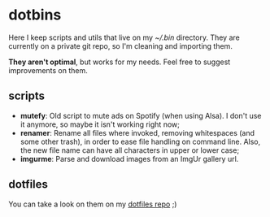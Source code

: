 dotbins
=======

Here I keep scripts and utils that live on my *~/.bin* directory. They are currently on a private git repo, so I'm cleaning and importing them.

**They aren't optimal**, but works for my needs. Feel free to suggest improvements on them.

scripts
--------
* **mutefy**: Old script to mute ads on Spotify (when using Alsa). I don't use it anymore, so maybe it isn't working right now;
* **renamer**: Rename all files where invoked, removing whitespaces (and some other trash), in order to ease file handling on command line. Also, the new file name can have all characters in upper or lower case;
* **imgurme**: Parse and download images from an ImgUr gallery url.

dotfiles
--------
You can take a look on them on my [dotfiles repo](https://github.com/rodrigogolive/dotfiles) ;)

